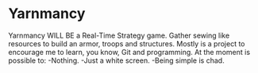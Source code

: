 # Yarnmancy
Yarnmancy WILL BE a Real-Time Strategy game. Gather sewing like resources to build an armor, troops and structures.
Mostly is a project to encourage me to learn, you know, Git and programming. 
At the moment is possible to:
-Nothing.
-Just a white screen.
-Being simple is chad.
